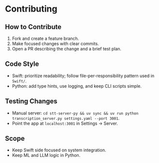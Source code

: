 # Contributing

## How to Contribute
1. Fork and create a feature branch.
2. Make focused changes with clear commits.
3. Open a PR describing the change and a brief test plan.

## Code Style
- Swift: prioritize readability; follow file-per-responsibility pattern used in `Swift/`.
- Python: add type hints, use logging, and keep CLI scripts simple.

## Testing Changes
- Manual server: `cd stt-server-py && uv sync && uv run python transcription_server.py settings.yaml --port 3001`.
- Point the app at `localhost:3001` in Settings → Server.

## Scope
- Keep Swift side focused on system integration.
- Keep ML and LLM logic in Python.

